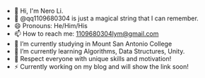 - 👋 Hi, I'm Nero Li.
- 🤔 @qq1109680304 is just a magical string that I can remember.
- 😄 Pronouns: He/Him/His
- 📫 How to reach me: 1109680304lym@gmail.com
- 🔭 I’m currently studying in Mount San Antonio College
- 🌱 I’m currently learning Algorithms, Data Structures, Unity.
- 💬 Respect everyone with unique skills and motivation!
- ⚡ Currently working on my blog and will show the link soon!
